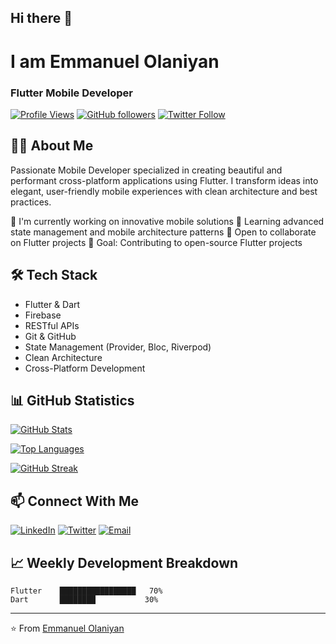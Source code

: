 ## Hi there 👋


#  I am  Emmanuel Olaniyan
### Flutter Mobile Developer

[![Profile Views](https://komarev.com/ghpvc/?username=Emmanueloluwadamilola&color=brightgreen)](https://github.com/Emmanueloluwadamilola)
[![GitHub followers](https://img.shields.io/github/followers/Emmanueloluwadamilola?style=social)](https://github.com/Emmanueloluwadamilola?tab=followers)
[![Twitter Follow](https://img.shields.io/twitter/follow/Manuel_olaniyan?style=social)](https://twitter.com/Manuel_olaniyan)

## 👨‍💻 About Me

Passionate Mobile Developer specialized in creating beautiful and performant cross-platform applications using Flutter. I transform ideas into elegant, user-friendly mobile experiences with clean architecture and best practices.

🔭 I'm currently working on innovative mobile solutions
🌱 Learning advanced state management and mobile architecture patterns
👯 Open to collaborate on Flutter projects
🎯 Goal: Contributing to open-source Flutter projects

## 🛠️ Tech Stack

- Flutter & Dart
- Firebase
- RESTful APIs
- Git & GitHub
- State Management (Provider, Bloc, Riverpod)
- Clean Architecture
- Cross-Platform Development

## 📊 GitHub Statistics


  
[![GitHub Stats](https://github-readme-stats.vercel.app/api?username=Emmanueloluwadamilola&show_icons=true&theme=dracula)](https://github.com/Emmanueloluwadamilola)

[![Top Languages](https://github-readme-stats.vercel.app/api/top-langs/?username=Emmanueloluwadamilola&layout=compact&theme=dracula)](https://github.com/Emmanueloluwadamilola)

[![GitHub Streak](https://github-readme-streak-stats.herokuapp.com/?user=Emmanueloluwadamilola&theme=dracula)](https://github.com/Emmanueloluwadamilola)

</div>



## 📫 Connect With Me

[![LinkedIn](https://img.shields.io/badge/LinkedIn-Emmanuel%20Olaniyan-blue?style=flat-square&logo=linkedin)](https://www.linkedin.com/in/emmanuel-olaniyan/)
[![Twitter](https://img.shields.io/badge/Twitter-Manuel__olaniyan-blue?style=flat-square&logo=twitter)](https://twitter.com/Manuel_olaniyan)
[![Email](https://img.shields.io/badge/Email-emmanuelolaniyan009%40gmail.com-red?style=flat-square&logo=gmail)](mailto:emmanuelolaniyan009@gmail.com)

## 📈 Weekly Development Breakdown

```text
Flutter    █████████████████   70%
Dart       ████████           30%
```

---
⭐️ From [Emmanuel Olaniyan](https://github.com/Emmanueloluwadamilola)

